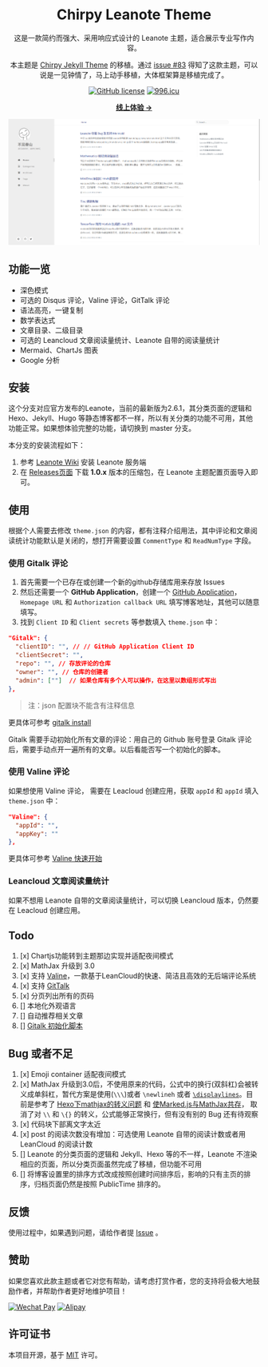<div align="center">

  # Chirpy Leanote Theme

  这是一款简约而强大、采用响应式设计的 Leanote 主题，适合展示专业写作内容。

  本主题是 [Chirpy Jekyll Theme](https://chirpy.cotes.info) 的移植。通过 [issue #83](https://github.com/leanote/leanote/issues/83) 得知了这款主题，可以说是一见钟情了，马上动手移植，大体框架算是移植完成了。

  [![GitHub license](https://img.shields.io/github/license/ctaoist/leanote-theme-chirpy.svg)](https://github.com/ctaoist/leanote-theme-chirpy/blob/master/LICENSE)
  [![996.icu](https://img.shields.io/badge/link-996.icu-%23FF4D5B.svg)](https://996.icu)

  [**线上体验 →**](https://blog.ctaoist.cn)

  [![Devices Mockup](images/screenshot.png)](https://blog.ctaoist.cn)

</div>

## 功能一览

- 深色模式
- 可选的 Disqus 评论，Valine 评论，GitTalk 评论
- 语法高亮，一键复制
- 数学表达式
- 文章目录、二级目录
- 可选的 Leancloud 文章阅读量统计、Leanote 自带的阅读量统计
- Mermaid、ChartJs 图表
- Google 分析

## 安装

这个分支对应官方发布的Leanote，当前的最新版为2.6.1，其分类页面的逻辑和 Hexo、Jekyll、Hugo 等静态博客都不一样，所以有关分类的功能不可用，其他功能正常。如果想体验完整的功能，请切换到 master 分支。

本分支的安装流程如下：

1. 参考 [Leanote Wiki](https://github.com/leanote/leanote/wiki/Leanote-%E4%BA%8C%E8%BF%9B%E5%88%B6%E7%89%88%E8%AF%A6%E7%BB%86%E5%AE%89%E8%A3%85%E6%95%99%E7%A8%8B----Mac-and-Linux) 安装 Leanote 服务端
2. 在 [Releases页面](https://github.com/ctaoist/leanote-theme-chirpy/releases) 下载 **1.0.x** 版本的压缩包，在 Leanote 主题配置页面导入即可。

## 使用

根据个人需要去修改 `theme.json` 的内容，都有注释介绍用法，其中评论和文章阅读统计功能默认是关闭的，想打开需要设置 `CommentType` 和 `ReadNumType` 字段。

### 使用 Gitalk 评论

1. 首先需要一个已存在或创建一个新的github存储库用来存放 Issues
2. 然后还需要一个 **GitHub Application**，创建一个 [GitHub Application](https://github.com/settings/applications/new)，`Homepage URL` 和 `Authorization callback URL` 填写博客地址，其他可以随意填写。
3. 找到 `Client ID` 和 `Client secrets` 等参数填入 `theme.json` 中：

```json
"Gitalk": {
  "clientID": "", // // GitHub Application Client ID
  "clientSecret": "",
  "repo": "", // 存放评论的仓库
  "owner": "", // 仓库的创建者
  "admin": [""]  // 如果仓库有多个人可以操作，在这里以数组形式写出
},
```

>注：json 配置块不能含有注释信息

更具体可参考 [gitalk install](https://github.com/gitalk/gitalk#install)

Gitalk 需要手动初始化所有文章的评论：用自己的 Github 账号登录 Gitalk 评论后，需要手动点开一遍所有的文章。以后看能否写一个初始化的脚本。

### 使用 Valine 评论

如果想使用 Valine 评论， 需要在 Leacloud 创建应用，获取 `appId` 和 `appId` 填入 `theme.json` 中：

```json
"Valine": {
  "appId": "",
  "appKey": ""
},
```

更具体可参考 [Valine 快速开始](https://valine.js.org/quickstart.html)

### Leancloud 文章阅读量统计

如果不想用 Leanote 自带的文章阅读量统计，可以切换 Leancloud 版本，仍然要在 Leacloud 创建应用。

## Todo

1. [x] Chartjs功能转到主题那边实现并适配夜间模式
1. [x] MathJax 升级到 3.0 [](https://www.osgeo.cn/mathjax/upgrading/v2.html)
1. [x] 支持 [Valine](https://valine.js.org/)，一款基于LeanCloud的快速、简洁且高效的无后端评论系统
1. [x] 支持 [GitTalk](https://github.com/gitalk/gitalk)
1. [x] 分页列出所有的页码
1. [] 本地化外观语言
1. [] 自动推荐相关文章
1. [] [Gitalk 初始化脚本](https://draveness.me/git-comments-initialize/)

## Bug 或者不足

1. [x] Emoji container 适配夜间模式
1. [x] MathJax 升级到3.0后，不使用原来的代码，公式中的换行(双斜杠)会被转义成单斜杠，暂代方案是使用(`\\\`)或者 `\newlineh` 或者 [`\displaylines`](https://github.com/mathjax/MathJax/issues/2312)。目前是参考了 [Hexo下mathjax的转义问题](https://segmentfault.com/a/1190000007261752) 和 [使Marked.js与MathJax共存](https://blog.csdn.net/emptyset110/article/details/50123231)， 取消了对 `\\` 和 `\{}` 的转义，公式能够正常换行，但有没有别的 Bug 还有待观察
1. [x] 代码块下部离文字太近
1. [x] post 的阅读次数没有增加：可选使用 Leanote 自带的阅读计数或者用 LeanCloud 的阅读计数
1. [] Leanote 的分类页面的逻辑和 Jekyll、Hexo 等的不一样，Leanote 不渲染相应的页面，所以分类页面虽然完成了移植，但功能不可用
1. [] 将博客设置里的排序方式改成按照创建时间排序后，影响的只有主页的排序，归档页面仍然是按照 PublicTime 排序的。

## 反馈

使用过程中，如果遇到问题，请给作者提 [Issue](https://github.com/ctaoist/leanote-theme-chirpy/issues) 。

## 赞助

如果您喜欢此款主题或者它对您有帮助，请考虑打赏作者，您的支持将会极大地鼓励作者，并帮助作者更好地维护项目！

[![Wechat Pay](https://img.shields.io/badge/-微信打赏作者-brightgreen?logo=wechat&logoColor=white&style=flat)](https://cdn.jsdelivr.net/gh/ctaoist/files@master/images/wechat_pay.jpg)
[![Alipay](https://img.shields.io/badge/-支付宝打赏作者-blue?logo=alipay&logoColor=white&style=flat)](https://cdn.jsdelivr.net/gh/ctaoist/files@master/images/alipay.jpg)

## 许可证书

本项目开源，基于 [MIT](https://github.com/ctaoist/leanote-theme-chirpy/blob/master/LICENSE) 许可。